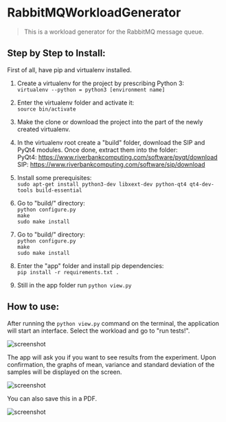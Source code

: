 # RabbitMQWorkloadGenerator

> This is a workload generator for the RabbitMQ message queue.

## Step by Step to Install:

First of all, have pip and virtualenv installed.

1. Create a virtualenv for the project by prescribing Python 3:<br>
```virtualenv --python = python3 [environment name]```

2. Enter the virtualenv folder and activate it:<br>
```source bin/activate```

3. Make the clone or download the project into the part of the newly created virtualenv.

4. In the virtualenv root create a "build" folder, download the SIP and PyQt4 modules. Once done, extract them into the folder:<br>
PyQt4: https://www.riverbankcomputing.com/software/pyqt/download<br>
SIP: https://www.riverbankcomputing.com/software/sip/download<br>

5. Install some prerequisites:<br>
```sudo apt-get install python3-dev libxext-dev python-qt4 qt4-dev-tools build-essential```

6. Go to "build/<SIP folder>" directory:<br>
```python configure.py``` <br>
```make``` <br>
```sudo make install```

6. Go to "build/<PyQt4 folder>" directory:<br>
```python configure.py``` <br>
```make``` <br>
```sudo make install```

8. Enter the "app" folder and install pip dependencies:<br>
```pip install -r requirements.txt .```

9. Still in the app folder run ```python view.py```

## How to use:

After running the ```python view.py``` command on the terminal, the application will start an interface. Select the workload and go to "run tests!".

![screenshot](howto01.png)

The app will ask you if you want to see results from the experiment. Upon confirmation, the graphs of mean, variance and standard deviation of the samples will be displayed on the screen.

![screenshot](howto02.png)

You can also save this in a PDF.

![screenshot](howto03.png)